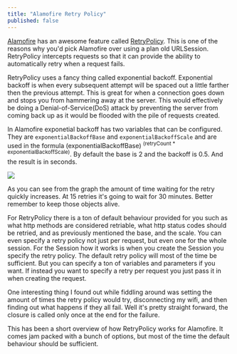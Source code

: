 ```yaml
---
title: "Alamofire Retry Policy"
published: false
---
```


[Alamofire](https://github.com/Alamofire/Alamofire) has an awesome feature called [RetryPolicy](https://alamofire.github.io/Alamofire/Classes/RetryPolicy.html). This is one of the reasons why you'd pick Alamofire over using a plan old URLSession. RetryPolicy intercepts requests so that it can provide the ability to automatically retry when a request fails.

RetryPolicy uses a fancy thing called exponential backoff. Exponential backoff is when every subsequent attempt will be spaced out a little farther then the previous attempt. This is great for when a connection goes down and stops you from hammering away at the server. This would effectively be doing a Denial-of-Service(DoS) attack by preventing the server from coming back up as it would be flooded with the pile of requests created.

In Alamofire exponetial backoff has two variables that can be configured. They are ```exponentialBackoffBase``` and ```exponentialBackoffScale``` and are used in the formula (exponentialBackoffBase) <sup>(retryCount * exponentialBackoffScale)</sup>. By default the base is 2 and the backoff is 0.5. And the result is in seconds.

![](retryPolicy.png)

As you can see from the graph the amount of time waiting for the retry quickly increases. At 15 retries it's going to wait for 30 minutes. Better remember to keep those objects alive.

For RetryPolicy there is a ton of default behaviour provided for you such as what http methods are considered retriable, what http status codes should be retried, and as previously mentioned the base, and the scale. You can even specify a retry policy not just per request, but even one for the whole session. For the Session how it works is when you create the Session you specify the retry policy. The default retry policy will most of the time be sufficient. But you can specify a ton of variables and parameters if you want. If instead you want to specify a retry per request you just pass it in when creating the request.

One interesting thing I found out while fiddling around was setting the amount of times the retry policy would try, disconnecting my wifi, and then finding out what happens if they all fail. Well it's pretty straight forward, the closure is called only once at the end for the failure.

This has been a short overview of how RetryPolicy works for Alamofire. It comes jam packed with a bunch of options, but most of the time the default behaviour should be sufficient.
